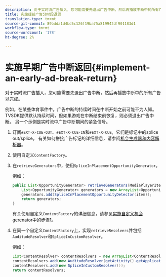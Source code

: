 ```yaml
---
description: 对于实时流广告插入，您可能需要先退出广告中断，然后再播放中断中的所有广告以完成。
title: 实施提前广告分时段退货
translation-type: tm+mt
source-git-commit: 89bdda1d4bd5c126f19ba75a819942df901183d1
workflow-type: tm+mt
source-wordcount: '178'
ht-degree: 2%

---
```



# 实施早期广告中断返回{#implement-an-early-ad-break-return}

对于实时流广告插入，您可能需要先退出广告中断，然后再播放中断中的所有广告以完成。

例如，在某些体育事件中，广告中断的持续时间在中断开始之前可能不为人知。 TVSDK提供默认持续时间，但如果游戏在中断结束前恢复，则必须退出广告中断。 另一个示例是实时流中广告中断期间的紧急信号。

1. 订阅`#EXT-X-CUE-OUT`、`#EXT-X-CUE-IN`和`#EXT-X-CUE`，它们是标记中的splice out/splice。
有关如何拼接广告标记的详细信息，请参阅[机会生成器和内容解析器](../../ad-insertion/content-resolver/android-3x-content-resolver.md)。
1. 使用自定义`ContentFactory`。
1. 在`retrieveGenerators`中，使用`SpliceInPlacementOpportunityGenerator`。

   例如：

   ```java
   public List<OpportunityGenerator> retrieveGenerators(MediaPlayerItem item) { 
       List<OpportunityGenerator> generators = new ArrayList<OpportunityGenerator>(); 
       generators.add(SpliceInPlacementOpportunityDetector(item)); 
       return generators; 
   }
   ```

   有关使用自定义`ContentFactory`的详细信息，请参见[实施自定义机会gerenator](../../ad-insertion/content-resolver/android-3x-opp-detector-impl-android.md)中的步骤1。

1. 在同一个自定义`ContentFactory`上，实现`retrieveResolvers`并包括`AuditudeResolver`和`SpliceInCustomResolver`。

   例如：

   ```java
   List<ContentResolver> contentResolvers = new ArrayList<ContentResolver>(); 
   contentResolvers.add(new AuditudeResolver(getActivity().getApplicationContext())); 
   contentResolvers.add(new SpliceInCustomResolver()); 
   return contentResolvers;
   ```
